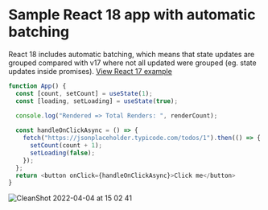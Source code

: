 # Sample React 18 app with automatic batching 

React 18 includes automatic batching, which means that state updates are grouped compared with v17 where not all updated were grouped (eg. state updates inside promises). [View React 17 example](https://github.com/loringabriel/react-17-batching)

```javascript
function App() {
  const [count, setCount] = useState(1);
  const [loading, setLoading] = useState(true);
  
  console.log("Rendered => Total Renders: ", renderCount);

  const handleOnClickAsync = () => {
    fetch("https://jsonplaceholder.typicode.com/todos/1").then(() => {
      setCount(count + 1);
      setLoading(false);
    });
  };
  return <button onClick={handleOnClickAsync}>Click me</button>
}
```

![CleanShot 2022-04-04 at 15 02 41](https://user-images.githubusercontent.com/28633412/161540006-8563ea56-6ffb-4465-afbe-8718db659595.gif)



